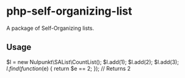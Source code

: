 php-self-organizing-list
========================

A package of Self-Organizing lists.

## Usage
 $l = new Nulpunkt\SAList\CountList();
 $l.add(1);
 $l.add(2);
 $l.add(3);
 $l.find(function ($e) { return $e == 2; }); // Returns 2
